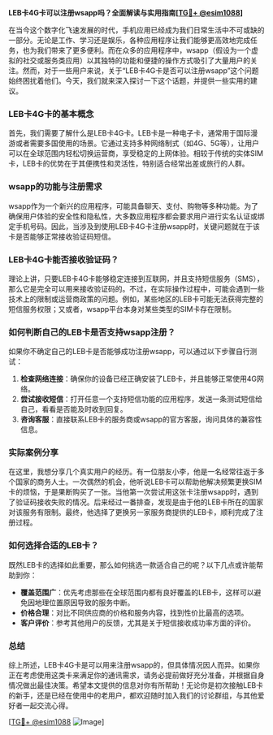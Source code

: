 **LEB卡4G卡可以注册wsapp吗？全面解读与实用指南[[TG💪+ @esim1088](https://t.me/s/esim1088)]**

在当今这个数字化飞速发展的时代，手机应用已经成为我们日常生活中不可或缺的一部分。无论是工作、学习还是娱乐，各种应用程序让我们能够更高效地完成任务，也为我们带来了更多便利。而在众多的应用程序中，wsapp（假设为一个虚拟的社交或服务类应用）以其独特的功能和便捷的操作方式吸引了大量用户的关注。然而，对于一些用户来说，关于“LEB卡4G卡是否可以注册wsapp”这个问题始终困扰着他们。今天，我们就来深入探讨一下这个话题，并提供一些实用的建议。

### LEB卡4G卡的基本概念

首先，我们需要了解什么是LEB卡4G卡。LEB卡是一种电子卡，通常用于国际漫游或者需要多国使用的场景。它通过支持多种网络制式（如4G、5G等），让用户可以在全球范围内轻松切换运营商，享受稳定的上网体验。相较于传统的实体SIM卡，LEB卡的优势在于其便携性和灵活性，特别适合经常出差或旅行的人群。

### wsapp的功能与注册需求

wsapp作为一个新兴的应用程序，可能具备聊天、支付、购物等多种功能。为了确保用户体验的安全性和隐私性，大多数应用程序都会要求用户进行实名认证或绑定手机号码。因此，当涉及到使用LEB卡4G卡注册wsapp时，关键问题就在于该卡是否能够正常接收验证码短信。

### LEB卡4G卡能否接收验证码？

理论上讲，只要LEB卡4G卡能够稳定连接到互联网，并且支持短信服务（SMS），那么它是完全可以用来接收验证码的。不过，在实际操作过程中，可能会遇到一些技术上的限制或运营商政策的问题。例如，某些地区的LEB卡可能无法获得完整的短信服务权限；又或者，wsapp平台本身对某些类型的SIM卡存在限制。

### 如何判断自己的LEB卡是否支持wsapp注册？

如果你不确定自己的LEB卡是否能够成功注册wsapp，可以通过以下步骤自行测试：

1. **检查网络连接**：确保你的设备已经正确安装了LEB卡，并且能够正常使用4G网络。
2. **尝试接收短信**：打开任意一个支持短信功能的应用程序，发送一条测试短信给自己，看看是否能及时收到回复。
3. **咨询客服**：直接联系LEB卡的服务商或wsapp的官方客服，询问具体的兼容性信息。

### 实际案例分享

在这里，我想分享几个真实用户的经历。有一位朋友小李，他是一名经常往返于多个国家的商务人士。一次偶然的机会，他听说LEB卡可以帮助他解决频繁更换SIM卡的烦恼，于是果断购买了一张。当他第一次尝试用这张卡注册wsapp时，遇到了验证码接收失败的情况。后来经过一番排查，发现是由于他的LEB卡所在的国家对该服务有限制。最终，他选择了更换另一家服务商提供的LEB卡，顺利完成了注册过程。

### 如何选择合适的LEB卡？

既然LEB卡的选择如此重要，那么如何挑选一款适合自己的呢？以下几点或许能帮助到你：

- **覆盖范围广**：优先考虑那些在全球范围内都有良好覆盖的LEB卡，这样可以避免因地理位置原因导致的服务中断。
- **价格合理**：对比不同供应商的价格和服务内容，找到性价比最高的选项。
- **客户评价**：参考其他用户的反馈，尤其是关于短信接收成功率方面的评价。

### 总结

综上所述，LEB卡4G卡是可以用来注册wsapp的，但具体情况因人而异。如果你正在考虑使用这类卡来满足你的通讯需求，请务必提前做好充分准备，并根据自身情况做出最佳决策。希望本文提供的信息对你有所帮助！无论你是初次接触LEB卡的新手，还是已经在使用中的老用户，都欢迎随时加入我们的讨论群组，与其他爱好者一起交流心得。

[[TG💪+ @esim1088](https://t.me/s/esim1088) ![Image](https://i.postimg.cc/4NQfJmqS/Snipaste-2025-05-13-00-14-12.png)]